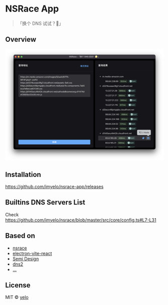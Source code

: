 # NSRace App
> 「换个 DNS 试试？🤔」

## Overview
![screenshot](./docs/assets/screenshot.png)

## Installation
https://github.com/imyelo/nsrace-app/releases

## Builtins DNS Servers List
Check https://github.com/imyelo/nsrace/blob/master/src/core/config.ts#L7-L31

## Based on
- [nsrace](https://github.com/imyelo/nsrace)
- [electron-vite-react](https://github.com/electron-vite/electron-vite-react)
- [Semi Design](https://github.com/DouyinFE/semi-design)
- [dns2](https://github.com/song940/node-dns)
- [...](./package.json)

## License
MIT &copy; [yelo](https://github.com/imyelo)
